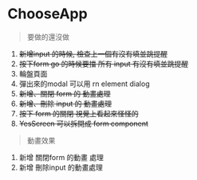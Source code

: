 # ChooseApp

>要做的還沒做
1. ~~新增input 的時候, 檢查上一個有沒有填並跳提醒~~
2. ~~按下form  go 的時候要擋 所有 input 有沒有填並跳提醒~~
3. 輪盤頁面
4. 彈出來的modal 可以用  rn element dialog
5. ~~新增、關閉 form 的 動畫處理~~
6. ~~新增、刪除 input 的 動畫處理~~
7. ~~按下 form 的關閉 視覺上看起來怪怪的~~
8. ~~YesScreen 可以拆開成 form component~~


> 動畫效果
1. 新增 關閉form 的動畫 處理
2. 新增 刪除input 的動畫處理

